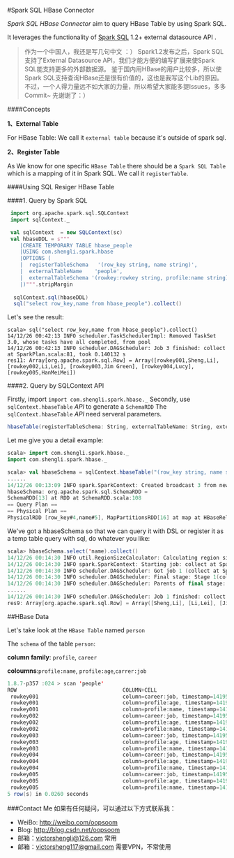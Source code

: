 #Spark SQL HBase Connector
 
 
 _Spark SQL HBase Connector_ aim to query HBase Table by using Spark SQL.
 
 It leverages the functionality of [Spark SQL](http://spark.apache.org/sql/) 1.2+ external datasource API .
 >作为一个中国人，我还是写几句中文 ：）
Spark1.2发布之后，Spark SQL支持了External Datasource API，我们才能方便的编写扩展来使Spark SQL能支持更多的外部数据源。
鉴于国内用HBase的用户比较多，所以使Spark SQL支持查询HBase还是很有价值的，这也是我写这个Lib的原因。
不过，一个人得力量远不如大家的力量，所以希望大家能多提Issues，多多Commit~ 先谢谢了：）

####Concepts

__1、External Table__

For HBase Table:
We call it `external table` because it's outside of spark sql.

__2、Register Table__

As We know for one specific `HBase Table` there should be a `Spark SQL Table` which is a mapping of it in Spark SQL. We call it `registerTable`.


####Using SQL Resiger HBase Table

####1. Query by Spark SQL
  ```scala
   import org.apache.spark.sql.SQLContext  
   import sqlContext._

   val sqlContext  = new SQLContext(sc)  
   val hbaseDDL = s"""
      |CREATE TEMPORARY TABLE hbase_people
      |USING com.shengli.spark.hbase
      |OPTIONS (
      |  registerTableSchema   '(row_key string, name string)',
      |  externalTableName    'people',
      |  externalTableSchema '(rowkey:rowkey string, profile:name string)'
      |)""".stripMargin
	  
	sqlContext.sql(hbaseDDL)
	sql("select row_key,name from hbase_people").collect()
```
Let's see the result:
```
scala> sql("select row_key,name from hbase_people").collect()
14/12/26 00:42:13 INFO scheduler.TaskSchedulerImpl: Removed TaskSet 3.0, whose tasks have all completed, from pool 
14/12/26 00:42:13 INFO scheduler.DAGScheduler: Job 3 finished: collect at SparkPlan.scala:81, took 0.140132 s
res11: Array[org.apache.spark.sql.Row] = Array([rowkey001,Sheng,Li], [rowkey002,Li,Lei], [rowkey003,Jim Green], [rowkey004,Lucy], [rowkey005,HanMeiMei])
```

####2. Query by SQLContext API

Firstly, import `import com.shengli.spark.hbase._`
Secondly, use `sqlContext.hbaseTable` _API_ to generate a `SchemaRDD`
The `sqlContext.hbaseTable` _API_ need serveral parameters.

```scala
hbaseTable(registerTableSchema: String, externalTableName: String, externalTableSchema: String)__
```

Let me give you a detail example:

```scala
scala> import com.shengli.spark.hbase._
import com.shengli.spark.hbase._

scala> val hbaseSchema = sqlContext.hbaseTable("(row_key string, name string)","people","(rowkey:rowkey string, profile:name string)")
......
14/12/26 00:13:09 INFO spark.SparkContext: Created broadcast 3 from newAPIHadoopRDD at HBaseRelation.scala:113
hbaseSchema: org.apache.spark.sql.SchemaRDD = 
SchemaRDD[13] at RDD at SchemaRDD.scala:108
== Query Plan ==
== Physical Plan ==
PhysicalRDD [row_key#4,name#5], MapPartitionsRDD[16] at map at HBaseRelation.scala:121
```

We've got a hbaseSchema so that we can query it with DSL or register it as a temp table query with sql, do whatever you like:

```scala
scala> hbaseSchema.select('name).collect()
14/12/26 00:14:30 INFO util.RegionSizeCalculator: Calculating region sizes for table "people".
14/12/26 00:14:30 INFO spark.SparkContext: Starting job: collect at SparkPlan.scala:81
14/12/26 00:14:30 INFO scheduler.DAGScheduler: Got job 1 (collect at SparkPlan.scala:81) with 1 output partitions (allowLocal=false)
14/12/26 00:14:30 INFO scheduler.DAGScheduler: Final stage: Stage 1(collect at SparkPlan.scala:81)
14/12/26 00:14:30 INFO scheduler.DAGScheduler: Parents of final stage: List()
......
14/12/26 00:14:30 INFO scheduler.DAGScheduler: Job 1 finished: collect at SparkPlan.scala:81, took 0.205903 s
res9: Array[org.apache.spark.sql.Row] = Array([Sheng,Li], [Li,Lei], [Jim Green], [Lucy], [HanMeiMei])
```

##HBase Data

Let's take look at the `HBase Table` named `person`

The `schema` of the table `person`:

__column family__: `profile`, `career`

__coloumns__:`profile:name`, `profile:age`,`carrer:job`


```java
1.8.7-p357 :024 > scan 'people'
ROW                                  COLUMN+CELL                                                                                               
 rowkey001                           column=career:job, timestamp=1419517844784, value=software engineer                                       
 rowkey001                           column=profile:age, timestamp=1419517844665, value=25                                                     
 rowkey001                           column=profile:name, timestamp=1419517844501, value=Sheng,Li                                              
 rowkey002                           column=career:job, timestamp=1419517844813, value=teacher                                                 
 rowkey002                           column=profile:age, timestamp=1419517844687, value=26                                                     
 rowkey002                           column=profile:name, timestamp=1419517844544, value=Li,Lei                                                
 rowkey003                           column=career:job, timestamp=1419517844832, value=english teacher                                         
 rowkey003                           column=profile:age, timestamp=1419517844704, value=24                                                     
 rowkey003                           column=profile:name, timestamp=1419517844568, value=Jim Green                                             
 rowkey004                           column=career:job, timestamp=1419517844853, value=doctor                                                  
 rowkey004                           column=profile:age, timestamp=1419517844724, value=23                                                     
 rowkey004                           column=profile:name, timestamp=1419517844589, value=Lucy                                                  
 rowkey005                           column=career:job, timestamp=1419517845664, value=student                                                 
 rowkey005                           column=profile:age, timestamp=1419517844744, value=18                                                     
 rowkey005                           column=profile:name, timestamp=1419517844606, value=HanMeiMei                                             
5 row(s) in 0.0260 seconds
```


###Contact Me
如果有任何疑问，可以通过以下方式联系我：
- WeiBo: http://weibo.com/oopsoom
- Blog: http://blog.csdn.net/oopsoom
- 邮箱：<victorshengli@126.com> 常用
- 邮箱：<victorsheng117@gmail.com> 需要VPN，不常使用